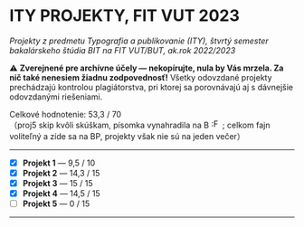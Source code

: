 # ITY PROJEKTY, FIT VUT 2023 #

*Projekty z predmetu Typografia a publikovanie (ITY), štvrtý semester bakalárskeho štúdia BIT na FIT VUT/BUT, ak.rok 2022/2023*

⚠️ **Zverejnené pre archívne účely — nekopírujte, nula by Vás mrzela. Za nič také nenesiem žiadnu zodpovednosť!** Všetky odovzdané projekty prechádzajú kontrolou plagiátorstva, pri ktorej sa porovnávajú aj s dávnejšie odovzdanými riešeniami.
<br />

Celkové hodnotenie: 53,3 / 70<br />（proj5 skip kvôli skúškam, písomka vynahradila na B <img alt=":FeelsGoodEnoughMan:" src="https://user-images.githubusercontent.com/84882649/205744506-72b9a7a0-79d2-444d-b97a-db756f012b80.png" height="16px" /> ; celkom fajn voliteľný a zíde sa na BP, projekty však nie sú na jeden večer）

----------------------------------------------

- [X] **Projekt 1** — 9,5 / 10
- [X] **Projekt 2** — 14,3 / 15
- [X] **Projekt 3** — 15 / 15
- [X] **Projekt 4** — 14,5 / 15
- [ ] **Projekt 5** — 0 / 15

----------------------------------------------
